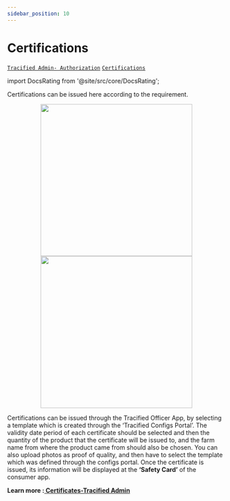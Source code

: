 ```yaml
---
sidebar_position: 10
---
```


#  Certifications

[`Tracified Admin- Authorization`](../TracifiedAdmin/authorization) [`Certifications`](../TracifiedAdmin/certificates)

import DocsRating from '@site/src/core/DocsRating';




Certifications can be issued here according to the requirement.

<p align="center">
<img height = "350px"src="https://i.ibb.co/K7TWHqt/fo20.jpg" /> <img height = "350px"src="https://i.ibb.co/BsWWb2L/fo30.jpg" /> 
</p>

Certifications can be issued  through the Tracified Officer App, by selecting a template which is created through the ‘Tracified Configs Portal’. The validity date period of each certificate should be selected and then the quantity of the product that the certificate will be issued to, and the farm name from where the product came from should also be chosen. 
You can also upload photos as proof of quality, and then have to select the template which was defined through the configs portal. Once the certificate is issued, its information will be displayed at the **‘Safety Card’** of the consumer app.


**Learn more :[ Certificates-Tracified Admin](../TracifiedAdmin/certificates)**



<DocsRating pageName="FO settings"/>
